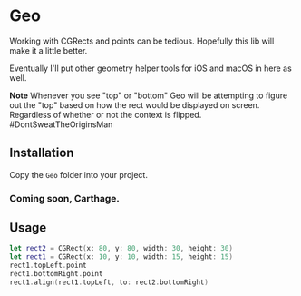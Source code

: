 # Geo

Working with CGRects and points can be tedious. Hopefully this lib will make it a little better.

Eventually I'll put other geometry helper tools for iOS and macOS in here as well.

**Note**
Whenever you see "top" or "bottom" Geo will be attempting to figure out the "top" based on how the rect
would be displayed on screen. Regardless of whether or not the context is flipped. #DontSweatTheOriginsMan

## Installation
Copy the ```Geo``` folder into your project.

### Coming soon, Carthage.

## Usage
```swift
let rect2 = CGRect(x: 80, y: 80, width: 30, height: 30)                 // {x 80 y 80 w 30 h 30}
let rect1 = CGRect(x: 10, y: 10, width: 15, height: 15)                 // {x 10 y 10 w 15 h 15}
rect1.topLeft.point                                                     // {x 10 y 10} 
rect1.bottomRight.point                                                 // {x 25 y 25}
rect1.align(rect1.topLeft, to: rect2.bottomRight)                       // {x 110 y 110 w 15 h 15}
```
